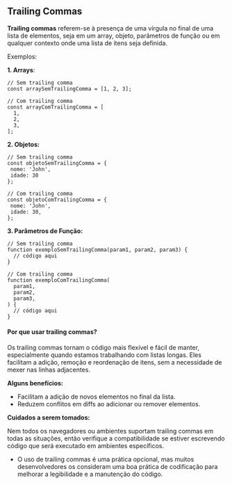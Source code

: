 ## Trailing Commas

**Trailing commas** referem-se à presença de uma vírgula no final de uma lista de elementos, seja em um array, objeto, parâmetros de função ou em qualquer contexto onde uma lista de itens seja definida.

Exemplos:

**1. Arrays**:
```
// Sem trailing comma
const arraySemTrailingComma = [1, 2, 3];

// Com trailing comma
const arrayComTrailingComma = [
  1,
  2,
  3,
];
```

**2. Objetos:** 
 ```
 // Sem trailing comma
const objetoSemTrailingComma = {
  nome: 'John',
  idade: 30
};

// Com trailing comma
const objetoComTrailingComma = {
  nome: 'John',
  idade: 30,
};
```

**3. Parâmetros de Função:**
```
// Sem trailing comma
function exemploSemTrailingComma(param1, param2, param3) {
  // código aqui
}

// Com trailing comma
function exemploComTrailingComma(
  param1,
  param2,
  param3,
) {
  // código aqui
}
```



#### **Por que usar trailing commas?**

Os trailing commas tornam o código mais flexível e fácil de manter, especialmente quando estamos trabalhando com listas longas. 
Eles facilitam a adição, remoção e reordenação de itens, sem a necessidade de mexer nas linhas adjacentes.

**Alguns benefícios:**

- Facilitam a adição de novos elementos no final da lista.
- Reduzem conflitos em diffs ao adicionar ou remover elementos.

**Cuidados a serem tomados:**

Nem todos os navegadores ou ambientes suportam trailing commas em todas as situações, então verifique a compatibilidade se estiver escrevendo código que será executado em ambientes específicos.

- O uso de trailing commas é uma prática opcional, mas muitos desenvolvedores os consideram uma boa prática de codificação para melhorar a legibilidade e a manutenção do código.